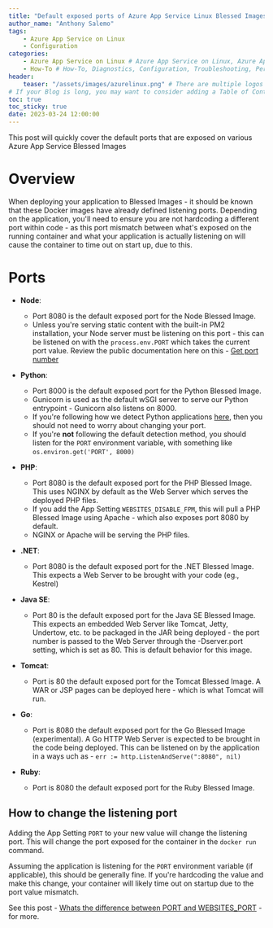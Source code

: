```yaml
---
title: "Default exposed ports of Azure App Service Linux Blessed Images"
author_name: "Anthony Salemo"
tags:
    - Azure App Service on Linux
    - Configuration
categories:
    - Azure App Service on Linux # Azure App Service on Linux, Azure App Service on Windows, Function App, Azure VM, Azure SDK
    - How-To # How-To, Diagnostics, Configuration, Troubleshooting, Performance
header:
    teaser: "/assets/images/azurelinux.png" # There are multiple logos that can be used in "/assets/images" if you choose to add one.
# If your Blog is long, you may want to consider adding a Table of Contents by adding the following two settings.
toc: true
toc_sticky: true
date: 2023-03-24 12:00:00
---
```


This post will quickly cover the default ports that are exposed on various Azure App Service Blessed Images

# Overview
When deploying your application to Blessed Images - it should be known that these Docker images have already defined listening ports. Depending on the application, you'll need to ensure you are not hardcoding a different port within code - as this port mismatch between what's exposed on the running container and what your application is actually listening on will cause the container to time out on start up, due to this.

# Ports
- **Node**:
    - Port 8080 is the default exposed port for the Node Blessed Image.
    - Unless you're serving static content with the built-in PM2 installation, your Node server must be listening on this port - this can be listened on with the `process.env.PORT` which takes the current port value. Review the public documentation here on this - [Get port number](https://learn.microsoft.com/en-us/azure/app-service/configure-language-nodejs?pivots=platform-linux#get-port-number)

- **Python**:
    - Port 8000 is the default exposed port for the Python Blessed Image. 
    - Gunicorn is used as the default wSGI server to serve our Python entrypoint - Gunicorn also listens on 8000. 
    - If you're following how we detect Python applications [here](https://github.com/microsoft/Oryx/blob/main/doc/runtimes/python.md), then you should not need to worry about changing your port.
    - If you're **not** following the default detection method, you should listen for the `PORT` environment variable, with something like `os.environ.get('PORT', 8000)`

- **PHP**:
    - Port 8080 is the default exposed port for the PHP Blessed Image. This uses NGINX by default as the Web Server which serves the deployed PHP files.
    - If you add the App Setting `WEBSITES_DISABLE_FPM`, this will pull a PHP Blessed Image using Apache - which also exposes port 8080 by default. 
    - NGINX or Apache will be serving the PHP files.

- **.NET**:
    - Port 8080 is the default exposed port for the .NET Blessed Image. This expects a Web Server to be brought with your code (eg., Kestrel)

- **Java SE**:
    - Port 80 is the default exposed port for the Java SE Blessed Image. This expects an embedded Web Server like Tomcat, Jetty, Undertow, etc. to be packaged in the JAR being deployed - the port number is passed to the Web Server through the -Dserver.port setting, which is set as 80. This is default behavior for this image.

- **Tomcat**:
    - Port is 80 the default exposed port for the Tomcat Blessed Image. A WAR or JSP pages can be deployed here - which is what Tomcat will run.

- **Go**:
    - Port is 8080 the default exposed port for the Go Blessed Image (experimental). A Go HTTP Web Server is expected to be brought in the code being deployed. This can be listened on by the application in a ways uch as - `err := http.ListenAndServe(":8080", nil)`

- **Ruby**:
    - Port is 8080 the default exposed port for the Ruby Blessed Image. 

## How to change the listening port
Adding the App Setting `PORT` to your new value will change the listening port. This will change the port exposed for the container in the `docker run` command.

Assuming the application is listening for the `PORT` environment variable (if applicable), this should be generally fine. If you're hardcoding the value and make this change, your container will likely time out on startup due to the port value mismatch.

See this post - [Whats the difference between PORT and WEBSITES_PORT](https://azureossd.github.io/2023/02/15/Whats-the-difference-between-PORT-and-WEBSITES_PORT/index.html) - for more.